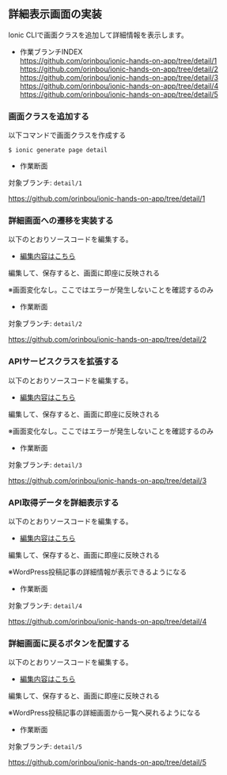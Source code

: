 ## 詳細表示画面の実装

Ionic CLIで画面クラスを追加して詳細情報を表示します。

* 作業ブランチINDEX  
https://github.com/orinbou/ionic-hands-on-app/tree/detail/1
https://github.com/orinbou/ionic-hands-on-app/tree/detail/2
https://github.com/orinbou/ionic-hands-on-app/tree/detail/3
https://github.com/orinbou/ionic-hands-on-app/tree/detail/4
https://github.com/orinbou/ionic-hands-on-app/tree/detail/5

### 画面クラスを追加する

以下コマンドで画面クラスを作成する

```
$ ionic generate page detail
```

+ 作業断面

対象ブランチ: `detail/1` 

https://github.com/orinbou/ionic-hands-on-app/tree/detail/1

### 詳細画面への遷移を実装する

以下のとおりソースコードを編集する。

* [編集内容はこちら](https://github.com/orinbou/ionic-hands-on-app/compare/detail/1...detail/2)

編集して、保存すると、画面に即座に反映される

※画面変化なし。ここではエラーが発生しないことを確認するのみ

+ 作業断面

対象ブランチ: `detail/2` 

https://github.com/orinbou/ionic-hands-on-app/tree/detail/2

### APIサービスクラスを拡張する

以下のとおりソースコードを編集する。

* [編集内容はこちら](https://github.com/orinbou/ionic-hands-on-app/compare/detail/2...detail/3)

編集して、保存すると、画面に即座に反映される

※画面変化なし。ここではエラーが発生しないことを確認するのみ

+ 作業断面

対象ブランチ: `detail/3` 

https://github.com/orinbou/ionic-hands-on-app/tree/detail/3

### API取得データを詳細表示する

以下のとおりソースコードを編集する。

* [編集内容はこちら](https://github.com/orinbou/ionic-hands-on-app/compare/detail/3...detail/4)

編集して、保存すると、画面に即座に反映される

※WordPress投稿記事の詳細情報が表示できるようになる

+ 作業断面

対象ブランチ: `detail/4` 

https://github.com/orinbou/ionic-hands-on-app/tree/detail/4

### 詳細画面に戻るボタンを配置する

以下のとおりソースコードを編集する。

* [編集内容はこちら](https://github.com/orinbou/ionic-hands-on-app/compare/detail/4...detail/5)

編集して、保存すると、画面に即座に反映される

※WordPress投稿記事の詳細画面から一覧へ戻れるようになる

+ 作業断面

対象ブランチ: `detail/5` 

https://github.com/orinbou/ionic-hands-on-app/tree/detail/5
